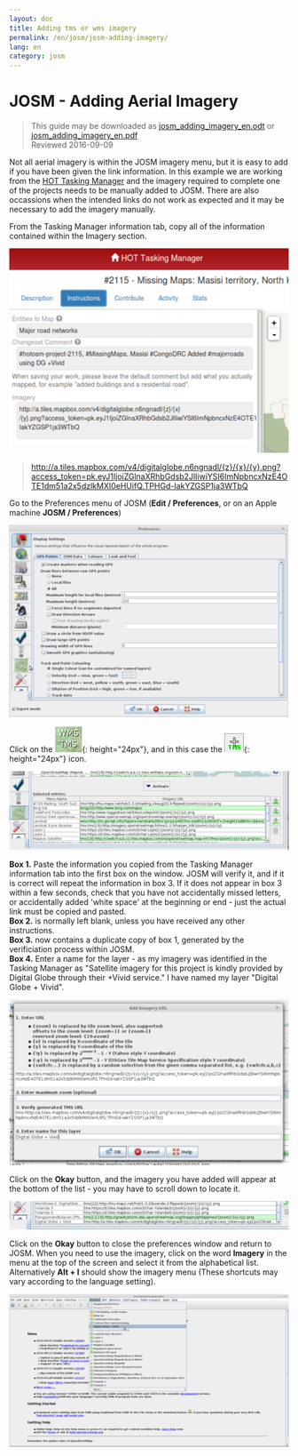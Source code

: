 ```yaml
---
layout: doc
title: Adding tms or wms imagery
permalink: /en/josm/josm-adding-imagery/
lang: en
category: josm
---
```


JOSM - Adding Aerial Imagery
================

> This guide may be downloaded as [josm_adding_imagery_en.odt](/files/josm_adding_imagery_en.odt) or [josm_adding_imagery_en.pdf](/files/josm_adding_imagery_en.pdf)  
> Reviewed 2016-09-09  

Not all aerial imagery is within the JOSM imagery menu, but it is easy to add if you have been given the link information. In this example we are working from the [HOT Tasking Manager](http://tasks.hotosm.org/) and the imagery required to complete one of the projects needs to be manually added to JOSM. There are also occassions when the intended links do not work as expected and it may be necessary to add the imagery manually.  

From the Tasking Manager information tab, copy all of the information contained within the Imagery section.  

![TM Imagery][]

> http://a.tiles.mapbox.com/v4/digitalglobe.n6ngnadl/{z}/{x}/{y}.png?access_token=pk.eyJ1IjoiZGlnaXRhbGdsb2JlIiwiYSI6ImNpbncxNzE4OTE1dm51a2x5dzlkMXI0eHUifQ.TPHGd-IakYZGSP1ja3WTbQ  

Go to the Preferences menu of JOSM (**Edit / Preferences**, or on an Apple machine **JOSM / Preferences**)  

![Preferences WMS TMS 1][]

Click on the ![WMS_TMS_button][]{: height="24px"}, and in this case the ![+TMS_button][]{: height="24px"} icon.  

![Preferences WMS TMS 3][]

**Box 1.** Paste the information you copied from the Tasking Manager information tab into the first box on the window. JOSM will verify it, and if it is correct will repeat the information in box 3. If it does not appear in box 3 within a few seconds, check that you have not accidentally missed letters, or accidentally added 'white space' at the beginning or end - just the actual link must be copied and pasted.  
**Box 2.** is normally left blank, unless you have received any other instructions.  
**Box 3.** now contains a duplicate copy of box 1, generated by the verificiation process within JOSM.  
**Box 4.** Enter a name for the layer - as my imagery was identified in the Tasking Manager as "Satellite imagery for this project is kindly provided by Digital Globe through their +Vivid service." I have named my layer "Digital Globe + Vivid".  

![Preferences WMS TMS 4][]

Click on the **Okay** button, and the imagery you have added will appear at the bottom of the list - you may have to scroll down to locate it.  

![Preferences WMS TMS 5][]

Click on the **Okay** button to close the preferences window and return to JOSM. When you need to use the imagery, click on the word **Imagery** in the menu at the top of the screen and select it from the alphabetical list. Alternatively **Alt + I** should show the imagery menu (These shortcuts may vary according to the language setting).  

![Preferences WMS TMS 6][]


[Preferences WMS TMS 1]: /images/josm/JOSM_TMS_1.png
[TM Imagery]: /images/josm/JOSM_TMS_2.png
[WMS_TMS_button]: /images/josm/josm_preferences-wms-tms.png
[+TMS_button]: /images/josm/+TMS.png
[Preferences WMS TMS 3]: /images/josm/JOSM_TMS_3.png
[Preferences WMS TMS 4]: /images/josm/JOSM_TMS_4.png
[Preferences WMS TMS 5]: /images/josm/JOSM_TMS_5.png
[Preferences WMS TMS 6]: /images/josm/JOSM_TMS_6.png
